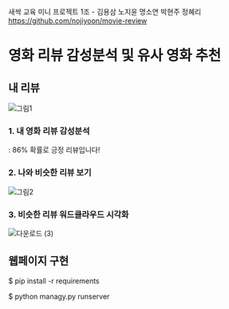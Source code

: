 새싹 교육 미니 프로젝트 1조 - 김용삼 노지윤 명소연 박현주 정혜리
https://github.com/nojiyoon/movie-review


# 영화 리뷰 감성분석 및 유사 영화 추천

## 내 리뷰
![그림1](https://user-images.githubusercontent.com/79895363/161502941-aed0b3b1-610d-4a3e-ac30-a4c9ef45a592.png)

  
   
     
### 1. __내 영화 리뷰 감성분석__
: 86% 확률로 긍정 리뷰입니다!
  
  
  
  
### 2. __나와 비슷한 리뷰 보기__

![그림2](https://user-images.githubusercontent.com/79895363/161502982-196dfbbf-defe-4fd8-b51d-a6914a0db3fd.png)



### 3. __비슷한 리뷰 워드클라우드 시각화__


![다운로드 (3)](https://user-images.githubusercontent.com/79895363/161515981-f0a98d29-f218-48d7-8d14-3824579b71c7.png)




## 웹페이지 구현

$ pip install -r requirements

$ python managy.py runserver
